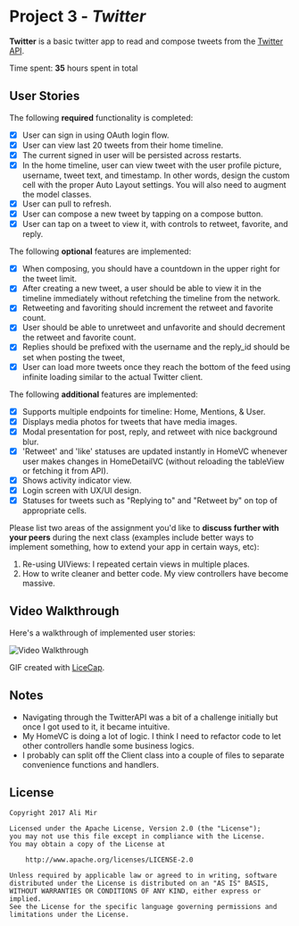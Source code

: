 # Project 3 - *Twitter*

**Twitter** is a basic twitter app to read and compose tweets from the [Twitter API](https://apps.twitter.com/).

Time spent: **35** hours spent in total

## User Stories

The following **required** functionality is completed:

- [x] User can sign in using OAuth login flow.
- [x] User can view last 20 tweets from their home timeline.
- [x] The current signed in user will be persisted across restarts.
- [x] In the home timeline, user can view tweet with the user profile picture, username, tweet text, and timestamp.  In other words, design the custom cell with the proper Auto Layout settings.  You will also need to augment the model classes.
- [x] User can pull to refresh.
- [x] User can compose a new tweet by tapping on a compose button.
- [x] User can tap on a tweet to view it, with controls to retweet, favorite, and reply.

The following **optional** features are implemented:

- [x] When composing, you should have a countdown in the upper right for the tweet limit.
- [x] After creating a new tweet, a user should be able to view it in the timeline immediately without refetching the timeline from the network.
- [x] Retweeting and favoriting should increment the retweet and favorite count.
- [x] User should be able to unretweet and unfavorite and should decrement the retweet and favorite count.
- [x] Replies should be prefixed with the username and the reply_id should be set when posting the tweet,
- [x] User can load more tweets once they reach the bottom of the feed using infinite loading similar to the actual Twitter client.

The following **additional** features are implemented:

- [x] Supports multiple endpoints for timeline: Home, Mentions, & User.
- [x] Displays media photos for tweets that have media images.
- [x] Modal presentation for post, reply, and retweet with nice background blur.
- [x] 'Retweet' and 'like' statuses are updated instantly in HomeVC whenever user makes changes in HomeDetailVC (without reloading the tableView or fetching it from API).
- [x] Shows activity indicator view.
- [x] Login screen with UX/UI design.
- [x] Statuses for tweets such as "Replying to" and "Retweet by" on top of appropriate cells.

Please list two areas of the assignment you'd like to **discuss further with your peers** during the next class (examples include better ways to implement something, how to extend your app in certain ways, etc):

1. Re-using UIViews: I repeated certain views in multiple places.
2. How to write cleaner and better code. My view controllers have become massive.

## Video Walkthrough

Here's a walkthrough of implemented user stories:

<img src='http://i.imgur.com/link/to/your/gif/file.gif' title='Video Walkthrough' width='' alt='Video Walkthrough' />

GIF created with [LiceCap](http://www.cockos.com/licecap/).

## Notes

- Navigating through the TwitterAPI was a bit of a challenge initially but once I got used to it, it became intuitive.
- My HomeVC is doing a lot of logic. I think I need to refactor code to let other controllers handle some business logics.
- I probably can split off the Client class into a couple of files to separate convenience functions and handlers.

## License

    Copyright 2017 Ali Mir

    Licensed under the Apache License, Version 2.0 (the "License");
    you may not use this file except in compliance with the License.
    You may obtain a copy of the License at

        http://www.apache.org/licenses/LICENSE-2.0

    Unless required by applicable law or agreed to in writing, software
    distributed under the License is distributed on an "AS IS" BASIS,
    WITHOUT WARRANTIES OR CONDITIONS OF ANY KIND, either express or implied.
    See the License for the specific language governing permissions and
    limitations under the License.
